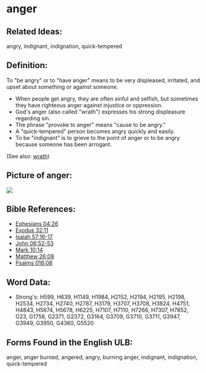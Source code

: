 # anger

## Related Ideas:

angry, indignant, indignation, quick-tempered

## Definition:

To "be angry" or to "have anger" means to be very displeased, irritated, and upset about something or against someone.

* When people get angry, they are often sinful and selfish, but sometimes they have righteous anger against injustice or oppression.
* God's anger (also called "wrath") expresses his strong displeasure regarding sin.
* The phrase "provoke to anger" means "cause to be angry."
* A "quick-tempered" person becomes angry quickly and easily.
* To be "indignant" is to grieve to the point of anger or to be angry because someone has been arrogant.

(See also: [wrath](../kt/wrath.md))

## Picture of anger:

<a href="https://content.bibletranslationtools.org/WycliffeAssociates/en_tw/raw/branch/master/PNGs/a/Anger.png"><img src="https://content.bibletranslationtools.org/WycliffeAssociates/en_tw/raw/branch/master/PNGs/a/Anger.png" ></a>

## Bible References:

* [Ephesians 04:26](rc://en/tn/help/eph/04/26)
* [Exodus 32:11](rc://en/tn/help/exo/32/11)
* [Isaiah 57:16-17](rc://en/tn/help/isa/57/16)
* [John 06:52-53](rc://en/tn/help/jhn/06/52)
* [Mark 10:14](rc://en/tn/help/mrk/10/14)
* [Matthew 26:08](rc://en/tn/help/mat/26/08)
* [Psalms 018:08](rc://en/tn/help/psa/018/008)

## Word Data:

* Strong's: H599, H639, H1149, H1984, H2152, H2194, H2195, H2198, H2534, H2734, H2740, H2787, H3179, H3707, H3708, H3824, H4751, H4843, H5674, H5678, H6225, H7107, H7110, H7266, H7307, H7852, G23, G1758, G2371, G2372, G3164, G3709, G3710, G3711, G3947, G3949, G3950, G4360, G5520

## Forms Found in the English ULB:

anger, anger burned, angered, angry, burning anger, indignant, indignation, quick-tempered

